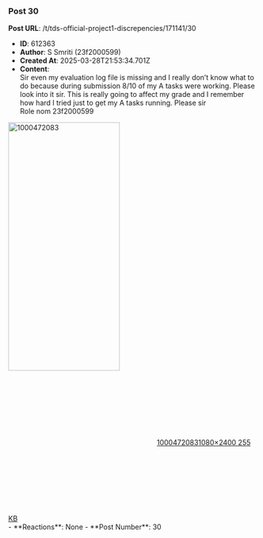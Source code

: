 ### Post 30
**Post URL**: /t/tds-official-project1-discrepencies/171141/30
- **ID**: 612363
- **Author**: S Smriti (23f2000599)
- **Created At**: 2025-03-28T21:53:34.701Z
- **Content**:  
  Sir even my evaluation log file is missing and I really don’t know what to do because during submission 8/10 of my A tasks were working. Please look into it sir. This is really going to affect my grade and I remember how hard I tried just to get my A tasks running. Please sir<br>
Role nom 23f2000599<br>
<div class="lightbox-wrapper"><a class="lightbox" href="https://europe1.discourse-cdn.com/flex013/uploads/iitm/original/3X/b/c/bc7199b82a901c91f7d040bb2328b9b116b55eac.jpeg" data-download-href="/uploads/short-url/qT39rwpei3ylAuEBaKKlto3y2w4.jpeg?dl=1" title="1000472083" rel="noopener nofollow ugc"><img src="https://europe1.discourse-cdn.com/flex013/uploads/iitm/optimized/3X/b/c/bc7199b82a901c91f7d040bb2328b9b116b55eac_2_225x500.jpeg" alt="1000472083" data-base62-sha1="qT39rwpei3ylAuEBaKKlto3y2w4" width="225" height="500" srcset="https://europe1.discourse-cdn.com/flex013/uploads/iitm/optimized/3X/b/c/bc7199b82a901c91f7d040bb2328b9b116b55eac_2_225x500.jpeg, https://europe1.discourse-cdn.com/flex013/uploads/iitm/optimized/3X/b/c/bc7199b82a901c91f7d040bb2328b9b116b55eac_2_337x750.jpeg 1.5x, https://europe1.discourse-cdn.com/flex013/uploads/iitm/optimized/3X/b/c/bc7199b82a901c91f7d040bb2328b9b116b55eac_2_450x1000.jpeg 2x" data-dominant-color="2D2E33"><div class="meta"><svg class="fa d-icon d-icon-far-image svg-icon" aria-hidden="true"><use href="#far-image"></use></svg><span class="filename">1000472083</span><span class="informations">1080×2400 255 KB</span><svg class="fa d-icon d-icon-discourse-expand svg-icon" aria-hidden="true"><use href="#discourse-expand"></use></svg></div></a></div>
- **Reactions**: None
- **Post Number**: 30

